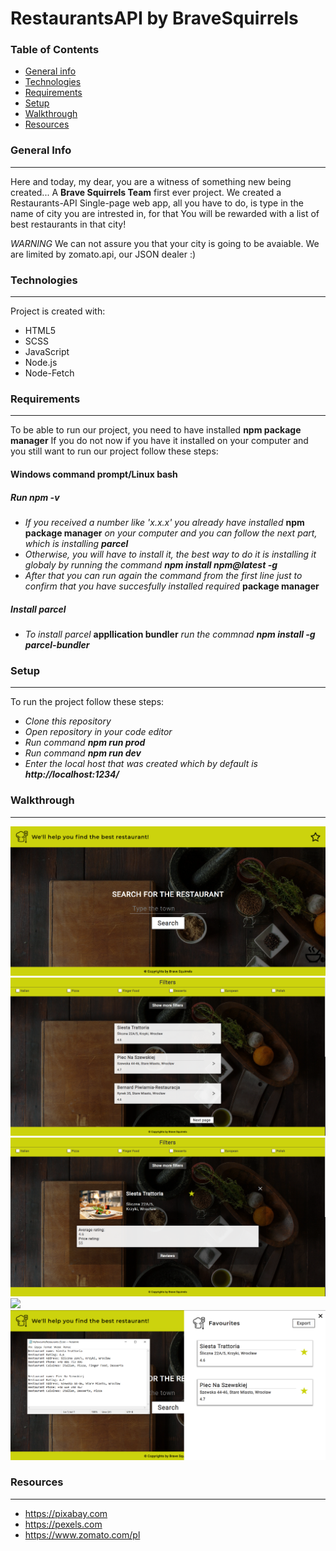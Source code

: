 # RestaurantsAPI by BraveSquirrels



### Table of Contents
* [General info](#generalinfo)
* [Technologies](#technologies)
* [Requirements](#requirements)
* [Setup](#setup)
* [Walkthrough](#walkthrough)
* [Resources](#resources)


### General Info
-----------------
Here and today, my dear, you are a witness of something new being created... A **Brave Squirrels Team** first ever project.
We created a Restaurants-API Single-page web app, all you have to do, is type in the name of city you are intrested in, for that You will be rewarded with a list of best restaurants in that city!

*_WARNING_* We can not assure you that your city is going to be avaiable. We are limited by zomato.api, our JSON dealer :)

### Technologies
-----------------
Project is created with:
* HTML5
* SCSS
* JavaScript
* Node.js
* Node-Fetch

### Requirements
-----------------
To be able to run our project, you need to have installed **npm package manager**
If you do not now if you have it installed on your computer and you still want to run our project follow these steps:

#### Windows command prompt/Linux bash

##### Run *npm -v*
* *If you received a number like 'x.x.x' you already have installed* **npm package manager** *on your computer and you can follow the next part, which is installing **parcel***
* *Otherwise, you will have to install it, the best way to do it is installing it globaly by running the command **npm install npm@latest -g***
* *After that you can run again the command from the first line just to confirm that you have succesfully installed required* **package manager**
##### Install parcel
* *To install parcel* **appllication bundler** *run the commnad **npm install -g parcel-bundler***

### Setup
-----------------
To run the project follow these steps:
* *Clone this repository*
* *Open repository in your code editor*
* *Run command **npm run prod***
* *Run command **npm run dev***
* *Enter the local host that was created which by default is **http://localhost:1234/***

### Walkthrough
-----------------
![](images_for_github/starting_page.png)
![](images_for_github/all-restaurants.png)
![](images_for_github/single-restaurant.png)
![](images_for_github/favourites-view.png)
![](images_for_github/export.png)


### Resources
-----------------
* https://pixabay.com
* https://pexels.com
* https://www.zomato.com/pl


